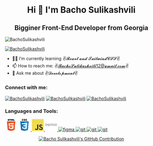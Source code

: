 <h1 align="center">Hi 👋 I'm Bacho Sulikashvili</h1>
<h2 align="center">Bigginer Front-End Developer from Georgia</h2>

<p align="left"> <img src="https://komarev.com/ghpvc/?username=BachoSulikashvilili&label=Profile%20views&color=3f5427&style=plastic" alt="BachoSulikashvili" /> </p>

<p align="left"> <a href="https://github.com/ryo-ma/github-profile-trophy"><img src="https://github-profile-trophy.vercel.app/?username=BachoSulikashvili" alt="BachoSulikashvili" /></a> </p>


- 👨‍💻 I’m currently learning ✌𝓡𝓮𝓪𝓿𝓽 𝓪𝓷𝓭 𝓣𝓪𝓲𝓵𝔀𝓲𝓷𝓭𝓒𝓢𝓢✌
- 📫 How to reach me: ✌𝓑𝓪𝓬𝓱𝓸𝓢𝓾𝓵𝓲𝓴𝓪𝓼𝓱𝓿𝓲𝓵𝓲12@𝓰𝓶𝓪𝓲𝓵.𝓬𝓸𝓶✌
- 💬 Ask me about ✌𝓓𝓮𝓿𝓮𝓵𝓸𝓹𝓶𝓮𝓷𝓽✌

  
<h3 align="left">Connect with me:</h3>
<p align="left">
<a href="https://www.linkedin.com/in/bacho-sulikashvili-121529255/" target="blank"><img align="center" src="https://raw.githubusercontent.com/rahuldkjain/github-profile-readme-generator/master/src/images/icons/Social/linked-in-alt.svg" alt="BachoSulikashvili" height="30" width="40" /></a>
<a href="https://www.facebook.com/bacho.sulikashvili.9" target="blank"><img align="center" src="https://upload.wikimedia.org/wikipedia/commons/e/ee/Logo_de_Facebook.png" alt="BachoSulikashvili" height="30" width="35" /></a>
<a href="https://www.instagram.com/bacho.sulikashvili/" target="blank"><img align="center" src="https://png.pngtree.com/png-vector/20221018/ourmid/pngtree-instagram-social-platform-icon-png-image_6315976.png" alt="BachoSulikashvili" height="30" width="35" /></a>

<h3 align="left">Languages and Tools:</h3>
<p align="left"> <img src="https://raw.githubusercontent.com/devicons/devicon/master/icons/html5/html5-original-wordmark.svg" alt="html5" width="40" height="40"/> </a> <a href="https://www.w3schools.com/css/" target="_blank" rel="noreferrer"> <img src="https://raw.githubusercontent.com/devicons/devicon/master/icons/css3/css3-original-wordmark.svg" alt="css3" width="40" height="40"/> </a> <a href="https://developer.mozilla.org/en-US/docs/Web/JavaScript" target="_blank" rel="noreferrer"> <img src="https://raw.githubusercontent.com/devicons/devicon/master/icons/javascript/javascript-original.svg" alt="javascript" width="40" height="40"/> </a> <a href="https://expressjs.com" target="_blank" rel="noreferrer"> <img src="https://raw.githubusercontent.com/devicons/devicon/master/icons/express/express-original-wordmark.svg" alt="express" width="40" height="40"/> </a> <a href="https://www.figma.com/" target="_blank" rel="noreferrer"> <img src="https://www.vectorlogo.zone/logos/figma/figma-icon.svg" alt="figma" width="40" height="40"/> </a> <a href="https://git-scm.com/" target="_blank" rel="noreferrer"> <img src="https://www.vectorlogo.zone/logos/git-scm/git-scm-icon.svg" alt="git" width="35" height="35"/> </a> <a href="https://www.adobe.com/products/photoshop.html" target="_blank" rel="noreferrer"> <img src="https://logodownload.org/wp-content/uploads/2019/10/adobe-photoshop-logo-1.png" alt="git" width="40" height="40"/> </a> <a href="https://www.adobe.com/products/illustrator.html" target="_blank" rel="noreferrer"> <img src="https://logodownload.org/wp-content/uploads/2017/04/adobe-Illustrator-logo-5.png" alt="git" width="40" height="40"/> </a>


<p align="center">   
  <a href="https://github.com/BachoSulikashvili"> 
    <img src="https://github-profile-summary-cards.vercel.app/api/cards/profile-details?username=BachoSulikashvili&theme=radical" alt="Bacho Sulikashvili's GitHub Contribution"/>     </a>
</p>
<!--
**BachoSulikashvili/BachoSulikashvili** is a ✨ _special_ ✨ repository because its `README.md` (this file) appears on your GitHub profile.

Here are some ideas to get you started:

- 🔭 I’m currently working on ...
- 🌱 I’m currently learning ✌𝓡𝓮𝓪𝓿𝓽 𝓪𝓷𝓭 𝓣𝓪𝓲𝓵𝔀𝓲𝓷𝓭𝓒𝓢𝓢✌
- 👯 I’m looking to collaborate on ...
- 🤔 I’m looking for help with ...
- 💬 Ask me about ✌𝓓𝓮𝓿𝓮𝓵𝓸𝓹𝓶𝓮𝓷𝓽✌
- 📫 How to reach me: ✌𝓑𝓪𝓬𝓱𝓸𝓢𝓾𝓵𝓲𝓴𝓪𝓼𝓱𝓿𝓲𝓵𝓲12@𝓰𝓶𝓪𝓲𝓵.𝓬𝓸𝓶✌
- 😄 Pronouns: ...
- ⚡ Fun fact: ...
-->
